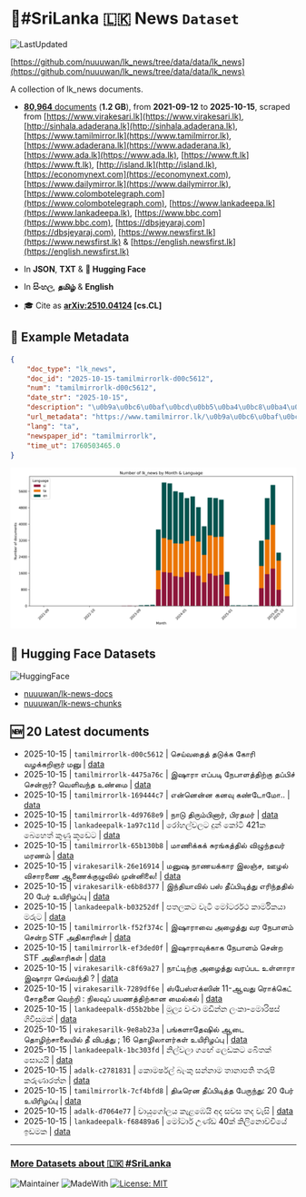 # 📄#SriLanka 🇱🇰 News `Dataset`

![LastUpdated](https://img.shields.io/badge/last_updated-2025--10--15_10:17:56-green)

[https://github.com/nuuuwan/lk_news/tree/data/data/lk_news](https://github.com/nuuuwan/lk_news/tree/data/data/lk_news)

A collection of lk_news documents.

- [**80,964** documents](https://github.com/nuuuwan/lk_news/tree/data/data/lk_news) (**1.2 GB**), from **2021-09-12** to **2025-10-15**, scraped from [https://www.virakesari.lk](https://www.virakesari.lk), [http://sinhala.adaderana.lk](http://sinhala.adaderana.lk), [https://www.tamilmirror.lk](https://www.tamilmirror.lk), [https://www.adaderana.lk](https://www.adaderana.lk), [https://www.ada.lk](https://www.ada.lk), [https://www.ft.lk](https://www.ft.lk), [http://island.lk](http://island.lk), [https://economynext.com](https://economynext.com), [https://www.dailymirror.lk](https://www.dailymirror.lk), [https://www.colombotelegraph.com](https://www.colombotelegraph.com), [https://www.lankadeepa.lk](https://www.lankadeepa.lk), [https://www.bbc.com](https://www.bbc.com), [https://dbsjeyaraj.com](https://dbsjeyaraj.com), [https://www.newsfirst.lk](https://www.newsfirst.lk) & [https://english.newsfirst.lk](https://english.newsfirst.lk)

- In **JSON**, **TXT** & **🤗 Hugging Face**

- In **සිංහල**, **தமிழ்** & **English**

- 🎓 Cite as **[arXiv:2510.04124](https://arxiv.org/abs/2510.04124) [cs.CL]**

## 📝 Example Metadata

```json
{
    "doc_type": "lk_news",
    "doc_id": "2025-10-15-tamilmirrorlk-d00c5612",
    "num": "tamilmirrorlk-d00c5612",
    "date_str": "2025-10-15",
    "description": "\u0b9a\u0bc6\u0baf\u0bcd\u0bb5\u0ba4\u0bc8\u0ba4\u0bcd \u0ba4\u0b9f\u0bc1\u0b95\u0bcd\u0b95  \u0b95\u0bcb\u0bb0\u0bbf \u0bb5\u0bb4\u0b95\u0bcd\u0b95\u0bb1\u0bbf\u0b9e\u0bb0\u0bcd \u0bae\u0ba9\u0bc1",
    "url_metadata": "https://www.tamilmirror.lk/\u0b9a\u0bc6\u0baf\u0bcd\u0ba4\u0bbf\u0b95\u0bb3\u0bcd/\u0b9a\u0bc6\u0baf\u0bcd\u0bb5\u0ba4\u0bc8\u0ba4\u0bcd-\u0ba4\u0b9f\u0bc1\u0b95\u0bcd\u0b95-\u0b95\u0bcb\u0bb0\u0bbf-\u0bb5\u0bb4\u0b95\u0bcd\u0b95\u0bb1\u0bbf\u0b9e\u0bb0\u0bcd-\u0bae\u0ba9\u0bc1/175-366308",
    "lang": "ta",
    "newspaper_id": "tamilmirrorlk",
    "time_ut": 1760503465.0
}
```

![Chart](https://raw.githubusercontent.com/nuuuwan/lk_news/refs/heads/data/data/lk_news/docs_by_month_and_lang.png)

## 🤗 Hugging Face Datasets

![HuggingFace](https://img.shields.io/badge/-HuggingFace-FDEE21?style=for-the-badge&logo=HuggingFace)

- [nuuuwan/lk-news-docs](https://huggingface.co/datasets/nuuuwan/lk-news-docs)
- [nuuuwan/lk-news-chunks](https://huggingface.co/datasets/nuuuwan/lk-news-chunks)

## 🆕 20 Latest documents

- 2025-10-15 | `tamilmirrorlk-d00c5612` | செய்வதைத் தடுக்க  கோரி வழக்கறிஞர் மனு | [data](https://github.com/nuuuwan/lk_news/tree/data/data/lk_news/2020s/2025/2025-10-15-tamilmirrorlk-d00c5612)
- 2025-10-15 | `tamilmirrorlk-4475a76c` | இஷாரா எப்படி நேபாளத்திற்கு தப்பிச் சென்றார்? வெளிவந்த உண்மை | [data](https://github.com/nuuuwan/lk_news/tree/data/data/lk_news/2020s/2025/2025-10-15-tamilmirrorlk-4475a76c)
- 2025-10-15 | `tamilmirrorlk-169444c7` | என்னென்ன கனவு கண்டோமோ.. | [data](https://github.com/nuuuwan/lk_news/tree/data/data/lk_news/2020s/2025/2025-10-15-tamilmirrorlk-169444c7)
- 2025-10-15 | `tamilmirrorlk-4d9768e9` | நாடு திரும்பினார், பிரதமர் | [data](https://github.com/nuuuwan/lk_news/tree/data/data/lk_news/2020s/2025/2025-10-15-tamilmirrorlk-4d9768e9)
- 2025-10-15 | `lankadeepalk-1a97c11d` | රෝහල්වලට දුන් කෝටි 421ක බෙහෙත් කුණු කූඩෙට | [data](https://github.com/nuuuwan/lk_news/tree/data/data/lk_news/2020s/2025/2025-10-15-lankadeepalk-1a97c11d)
- 2025-10-15 | `tamilmirrorlk-65b130b8` | மாணிக்கக் சுரங்கத்தில் விழுந்தவர் மரணம் | [data](https://github.com/nuuuwan/lk_news/tree/data/data/lk_news/2020s/2025/2025-10-15-tamilmirrorlk-65b130b8)
- 2025-10-15 | `virakesarilk-26e16914` | மனுஷ நாணயக்கார இலஞ்ச, ஊழல் விசாரணை ஆணைக்குழுவில் முன்னிலை! | [data](https://github.com/nuuuwan/lk_news/tree/data/data/lk_news/2020s/2025/2025-10-15-virakesarilk-26e16914)
- 2025-10-15 | `virakesarilk-e6b8d377` | இந்தியாவில் பஸ் தீப்பிடித்து எரிந்ததில் 20 பேர் உயிரிழப்பு | [data](https://github.com/nuuuwan/lk_news/tree/data/data/lk_news/2020s/2025/2025-10-15-virakesarilk-e6b8d377)
- 2025-10-15 | `lankadeepalk-b03252df` | පතලකට වැටි මෝටර්රථ කාර්මිකයා මරුට | [data](https://github.com/nuuuwan/lk_news/tree/data/data/lk_news/2020s/2025/2025-10-15-lankadeepalk-b03252df)
- 2025-10-15 | `tamilmirrorlk-f52f374c` | இஷாராவை அழைத்து வர நேபாளம் சென்ற STF அதிகாரிகள் | [data](https://github.com/nuuuwan/lk_news/tree/data/data/lk_news/2020s/2025/2025-10-15-tamilmirrorlk-f52f374c)
- 2025-10-15 | `tamilmirrorlk-ef3ded0f` | இஷாராவுக்காக நேபாளம் சென்ற STF அதிகாரிகள் | [data](https://github.com/nuuuwan/lk_news/tree/data/data/lk_news/2020s/2025/2025-10-15-tamilmirrorlk-ef3ded0f)
- 2025-10-15 | `virakesarilk-c8f69a27` | நாட்டிற்கு அழைத்து வரப்பட உள்ளாரா இஷாரா செவ்வந்தி ? | [data](https://github.com/nuuuwan/lk_news/tree/data/data/lk_news/2020s/2025/2025-10-15-virakesarilk-c8f69a27)
- 2025-10-15 | `virakesarilk-7289df6e` | ஸ்பேஸ்எக்ஸின் 11-ஆவது ரொக்கெட் சோதனை வெற்றி : நிலவுப் பயணத்திற்கான மைல்கல் | [data](https://github.com/nuuuwan/lk_news/tree/data/data/lk_news/2020s/2025/2025-10-15-virakesarilk-7289df6e)
- 2025-10-15 | `lankadeepalk-d55b2bbe` | මූල්‍ය වංචා මඩින්න ලංකා-මොරිෂස් ගිවිසුමක් | [data](https://github.com/nuuuwan/lk_news/tree/data/data/lk_news/2020s/2025/2025-10-15-lankadeepalk-d55b2bbe)
- 2025-10-15 | `virakesarilk-9e8ab23a` | பங்களாதேஷில் ஆடை தொழிற்சாலையில் தீ விபத்து ; 16 தொழிலாளர்கள் உயிரிழப்பு | [data](https://github.com/nuuuwan/lk_news/tree/data/data/lk_news/2020s/2025/2025-10-15-virakesarilk-9e8ab23a)
- 2025-10-15 | `lankadeepalk-1bc303fd` | නිල්වලා ගඟේ ලෙඩකට බෙිතක් සොයයි | [data](https://github.com/nuuuwan/lk_news/tree/data/data/lk_news/2020s/2025/2025-10-15-lankadeepalk-1bc303fd)
- 2025-10-15 | `adalk-c2781831` | කොමර්ෂල් බැංකු සන්නාම තානාපති තරුෂි කරුණාරත්න | [data](https://github.com/nuuuwan/lk_news/tree/data/data/lk_news/2020s/2025/2025-10-15-adalk-c2781831)
- 2025-10-15 | `tamilmirrorlk-7cf4bfd8` | திடீரென தீப்​பிடித்த பேருந்து: 20 பேர் உயிரிழப்பு | [data](https://github.com/nuuuwan/lk_news/tree/data/data/lk_news/2020s/2025/2025-10-15-tamilmirrorlk-7cf4bfd8)
- 2025-10-15 | `adalk-d7064e77` | වායුගෝලය කැළඹෙයි අද සවස තද වැසි | [data](https://github.com/nuuuwan/lk_news/tree/data/data/lk_news/2020s/2025/2025-10-15-adalk-d7064e77)
- 2025-10-15 | `lankadeepalk-f68489a6` | මෝටාර් උණ්ඩ 40ක් කිලිනොච්චියේ ඉඩමක | [data](https://github.com/nuuuwan/lk_news/tree/data/data/lk_news/2020s/2025/2025-10-15-lankadeepalk-f68489a6)

---

### [More Datasets about 🇱🇰 #SriLanka](https://github.com/nuuuwan/lk_datasets)

![Maintainer](https://img.shields.io/badge/maintainer-nuuuwan-red)
![MadeWith](https://img.shields.io/badge/made_with-python-blue)
[![License: MIT](https://img.shields.io/badge/License-MIT-yellow.svg)](https://opensource.org/licenses/MIT)
